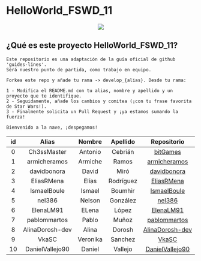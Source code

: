 # HelloWorld_FSWD_11

<p align="center">
    <img src="https://codespaceacademy.com/wp-content/uploads/2021/02/logo-negro.png" >	
</p>


## ¿Qué es este proyecto HelloWorld_FSWD_11?
```
Este repositorio es una adaptación de la guía oficial de github 'guides-lines'. 
Será nuestro punto de partida, como trabajo en equipo.

Forkea este repo y añade tu rama -> develop_{alias}. Desde tu rama:

1 - Modifica el README.md con tu alias, nombre y apellido y un proyecto que te identifique.
2 - Seguidamente, añade los cambios y comitea (¡con tu frase favorita de Star Wars!).
3 - Finalmente solicita un Pull Request y ¡ya estamos sumando la fuerza!

Bienvenido a la nave, ¡despegamos!
```

| id | Alias | Nombre | Apellido | Repositorio |
| :-------: | :-------: | :------: | :------: | :-------: |
| 0 | Ch3ssMaster | Antonio | Cebrián | [bitGames](https://github.com/Ch3ssMaster/bitgames) |
| 1 | armicheramos | Armiche | Ramos | [armicheramos](https://github.com/armicheramos/armicheramos) |
| 2 | davidbonora | David | Miró | [davidbonora](https://github.com/davidbonora/davidbonora) |
| 3 | EliasRMena | Elías | Rodríguez | [EliasRMena](https://github.com/EliasRMena/EliasRMena) |
| 4 | IsmaelBoule | Ismael | Boumhir | [IsmaelBoule](https://github.com/IsmaelBoule/IsmaelBoule) |
| 5 | nel386 | Nelson | González | [nel386](https://github.com/nel386/nel386) |
| 6 | ElenaLM91 | ELena | López | [ElenaLM91](https://github.com/ElenaLM91)|
| 7 | pablommartos | Pablo | Muñoz | [pablommartos](https://github.com/pablommartos/pablommartos)|
| 8 | AlinaDorosh-dev | Alina | Dorosh | [AlinaDorosh-dev](https://github.com/AlinaDorosh-dev/AlinaDorosh-dev)|
| 9 | VkaSC | Veronika | Sanchez | [VkaSC](https://github.com/VkaSC/VkaSC)|
|10 | DanielVallejo90 | Daniel | Vallejo | [DanielVallejo90](https://github.com/DanielVallejo90/DanielVallejo90)|